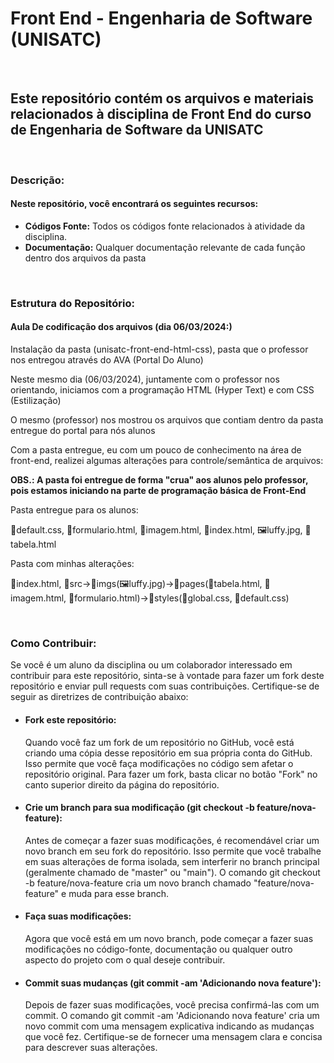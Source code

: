 <h1>Front End - Engenharia de Software (UNISATC)</h1> <br>

<h2>Este repositório contém os arquivos e materiais relacionados à disciplina de Front End do curso de Engenharia de Software da UNISATC</h2>
<br>
<h3>Descrição:</h3>
  <h4>Neste repositório, você encontrará os seguintes recursos:</h4>
  <ul>
    <li><b>Códigos Fonte:</b> Todos os códigos fonte relacionados à atividade da disciplina.</li>
    <li><b>Documentação:</b> Qualquer documentação relevante de cada função dentro dos arquivos da pasta</li>
  </ul>
<br>
<h3>Estrutura do Repositório:</h3>
  <h4><b>Aula De codificação dos arquivos (dia 06/03/2024:)</b></h4>
    <p>Instalação da pasta (unisatc-front-end-html-css), pasta que o professor nos entregou através do AVA (Portal Do Aluno)</p>
    <p>Neste mesmo dia (06/03/2024), juntamente com o professor nos orientando, iniciamos com a programação HTML (Hyper Text) e com CSS (Estilização)</p>
    <p>O mesmo (professor) nos mostrou os arquivos que contiam dentro da pasta entregue do portal para nós alunos</p>
    <p>Com a pasta entregue, eu com um pouco de conhecimento na área de front-end, realizei algumas alterações para controle/semântica de arquivos:</p>
    <p><b>OBS.: A pasta foi entregue de forma "crua" aos alunos pelo professor, pois estamos iniciando na parte de programação básica de Front-End </b></p>
    <p>Pasta entregue para os alunos:</p>
    <p></p>📘default.css, 📃formulario.html, 📃imagem.html, 📃index.html, 🖼️luffy.jpg, 📃tabela.html</p>
    <p>Pasta com minhas alterações:</p>
    <p></p>📃index.html, 📂src->📂imgs(🖼️luffy.jpg)->📂pages(📃tabela.html, 📃imagem.html, 📃formulario.html)->📂styles(📘global.css, 📘default.css)</p> <br>
<h3>Como Contribuir:</h3>
 <p>Se você é um aluno da disciplina ou um colaborador interessado em contribuir para este repositório, sinta-se à vontade para fazer um fork deste repositório e enviar pull requests com suas contribuições. Certifique-se de seguir as diretrizes de contribuição abaixo:</p> 
 <ul>
   <li>
     <h4>Fork este repositório:</h4>
       <p>Quando você faz um fork de um repositório no GitHub, você está criando uma cópia desse repositório em sua própria conta do GitHub. Isso permite que você faça modificações no código sem afetar o repositório original. Para fazer um fork, basta clicar no botão "Fork" no canto superior direito da página do repositório.</p>
   </li>
   <li><h4>Crie um branch para sua modificação (git checkout -b feature/nova-feature):</h4></li>
     <p>Antes de começar a fazer suas modificações, é recomendável criar um novo branch em seu fork do repositório. Isso permite que você trabalhe em suas alterações de forma isolada, sem interferir no branch principal (geralmente chamado de "master" ou "main"). O comando git checkout -b feature/nova-feature cria um novo branch chamado "feature/nova-feature" e muda para esse branch.</p>
   <li>
     <h4>Faça suas modificações:</h4>
     <p>Agora que você está em um novo branch, pode começar a fazer suas modificações no código-fonte, documentação ou qualquer outro aspecto do projeto com o qual deseje contribuir.</p>
   </li>
   <li>
     <h4>Commit suas mudanças (git commit -am 'Adicionando nova feature'):</h4>
     <p>Depois de fazer suas modificações, você precisa confirmá-las com um commit. O comando git commit -am 'Adicionando nova feature' cria um novo commit com uma mensagem explicativa indicando as mudanças que você fez. Certifique-se de fornecer uma mensagem clara e concisa para descrever suas alterações.</p>
   </li>
 </ul>

